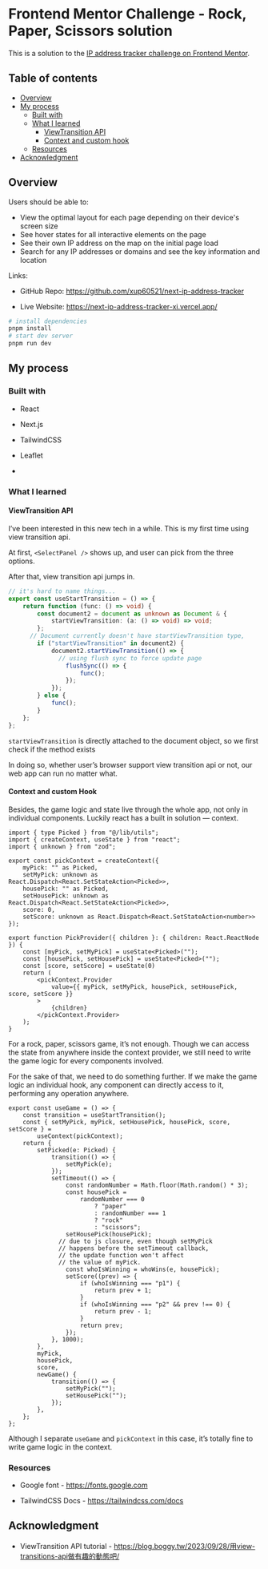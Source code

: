 # Frontend Mentor Challenge - Rock, Paper, Scissors solution

This is a solution to the [IP address tracker challenge on Frontend Mentor](https://www.frontendmentor.io/challenges/ip-address-tracker-I8-0yYAH0).

## Table of contents

- [Overview](#overview)
- [My process](#my-process)
    - [Built with](#built-with)
    - [What I learned](#what-i-learned)
        - [ViewTransition API](#viewtransition-api)
        - [Context and custom hook](#context-and-custom-hook)
    - [Resources](#resources)
- [Acknowledgment](#acknowledgment)

## Overview

Users should be able to:

- View the optimal layout for each page depending on their device's screen size
- See hover states for all interactive elements on the page
- See their own IP address on the map on the initial page load
- Search for any IP addresses or domains and see the key information and location

Links:

- GitHub Repo: <https://github.com/xup60521/next-ip-address-tracker>

- Live Website: <https://next-ip-address-tracker-xi.vercel.app/>

```bash
# install dependencies
pnpm install
# start dev server
pnpm run dev
```

## My process

### Built with

- React

- Next.js

- TailwindCSS

- Leaflet

- 

### What I learned

#### ViewTransition API

 I’ve been interested in this new tech in a while. This is my first time using view transition api.

At first, `<SelectPanel />` shows up, and user can pick from the three options.

After that, view transition api jumps in.

```ts
// it's hard to name things...
export const useStartTransition = () => {
    return function (func: () => void) {
        const document2 = document as unknown as Document & {
            startViewTransition: (a: () => void) => void;
        };
      // Document currently doesn't have startViewTransition type,
        if ("startViewTransition" in document2) {
            document2.startViewTransition(() => {
              // using flush sync to force update page
                flushSync(() => {
                    func();
                });
            });
        } else {
            func();
        }
    };
};
```

`startViewTransition` is directly attached to the document object, so we first check if the method exists

In doing so, whether user’s browser support view transition api or not, our web app can run no matter what.


#### Context and custom Hook

Besides, the game logic and state live through the whole app, not only in individual components. Luckily react has a built in solution — context.



```tsx
import { type Picked } from "@/lib/utils";
import { createContext, useState } from "react";
import { unknown } from "zod";

export const pickContext = createContext({
    myPick: "" as Picked,
    setMyPick: unknown as React.Dispatch<React.SetStateAction<Picked>>,
    housePick: "" as Picked,
    setHousePick: unknown as React.Dispatch<React.SetStateAction<Picked>>,
    score: 0,
    setScore: unknown as React.Dispatch<React.SetStateAction<number>>
});

export function PickProvider({ children }: { children: React.ReactNode }) {
    const [myPick, setMyPick] = useState<Picked>("");
    const [housePick, setHousePick] = useState<Picked>("");
    const [score, setScore] = useState(0)
    return (
        <pickContext.Provider
            value={{ myPick, setMyPick, housePick, setHousePick, score, setScore }}
        >
            {children}
        </pickContext.Provider>
    );
}
```

For a rock, paper, scissors game, it’s not enough. Though we can access the state from anywhere inside the context provider, we still need to write the game logic for every components involved.

For the sake of that, we need to do something further. If we make the game logic an individual hook, any component can directly access to it, performing any operation anywhere.

```tsx
export const useGame = () => {
    const transition = useStartTransition();
    const { setMyPick, myPick, setHousePick, housePick, score, setScore } =
        useContext(pickContext);
    return {
        setPicked(e: Picked) {
            transition(() => {
                setMyPick(e);
            });
            setTimeout(() => {
                const randomNumber = Math.floor(Math.random() * 3);
                const housePick =
                    randomNumber === 0
                        ? "paper"
                        : randomNumber === 1
                        ? "rock"
                        : "scissors";
                setHousePick(housePick);
              // due to js closure, even though setMyPick
              // happens before the setTimeout callback,
              // the update function won't affect 
              // the value of myPick.
                const whoIsWinning = whoWins(e, housePick);
                setScore((prev) => {
                    if (whoIsWinning === "p1") {
                        return prev + 1;
                    }
                    if (whoIsWinning === "p2" && prev !== 0) {
                        return prev - 1;
                    }
                    return prev;
                });
            }, 1000);
        },
        myPick,
        housePick,
        score,
        newGame() {
            transition(() => {
                setMyPick("");
                setHousePick("");
            });
        },
    };
};
```

Although I separate `useGame` and `pickContext` in this case, it’s totally fine to write game logic in the context.

### Resources

- Google font - <https://fonts.google.com>

- TailwindCSS Docs - <https://tailwindcss.com/docs>

## Acknowledgment

- ViewTransition API tutorial - <https://blog.boggy.tw/2023/09/28/用view-transitions-api做有趣的動態吧/>
